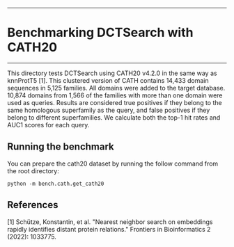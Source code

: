 **************************************************************************************************************
# Benchmarking DCTSearch with CATH20
**************************************************************************************************************

This directory tests DCTSearch using CATH20 v4.2.0 in the same way as knnProtT5 [1]. This clustered version of CATH contains 14,433 domain sequences in 5,125 families. All domains were added to the target database. 10,874 domains from 1,566 of the families with more than one domain were used as queries. Results are considered true positives if they belong to the same homologous superfamily as the query, and false positives if they belong to different superfamilies. We calculate both the top-1 hit rates and AUC1 scores for each query.

## Running the benchmark
You can prepare the cath20 dataset by running the follow command from the root directory:

```
python -m bench.cath.get_cath20
```

## References

[1] Schütze, Konstantin, et al. "Nearest neighbor search on embeddings rapidly identifies distant protein relations." Frontiers in Bioinformatics 2 (2022): 1033775.